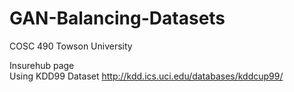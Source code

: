 # GAN-Balancing-Datasets
COSC 490 Towson University

Insurehub page   
Using KDD99 Dataset http://kdd.ics.uci.edu/databases/kddcup99/
